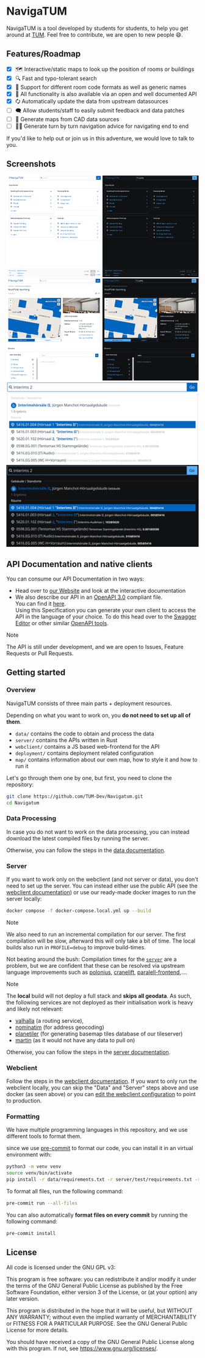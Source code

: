 # NavigaTUM

NavigaTUM is a tool developed by students for students, to help you get around at [TUM](https://tum.de).
Feel free to contribute, we are open to new people 😄.

## Features/Roadmap

- [x] 🗺️ Interactive/static maps to look up the position of rooms or buildings
- [x] 🔍 Fast and typo-tolerant search
- [x] 💾 Support for different room code formats as well as generic names
- [x] 🤖 All functionality is also available via an open and well documented API
- [x] 🗘 Automatically update the data from upstream datasources
- [ ] 🗨️ Allow students/staff to easily submit feedback and data patches
- [ ] 🏫 Generate maps from CAD data sources
- [ ] 🚶🏻 Generate turn by turn navigation advice for navigating end to end

If you'd like to help out or join us in this adventure, we would love to talk to you.

## Screenshots

<img alt="Screenshot of the main-index of the website" src="./resources/website-screenshots/main-index_light.png#gh-light-mode-only" width="50%"/><img alt="Screenshot of the main-index of the website" src="./resources/website-screenshots/main-index_dark.png#gh-dark-mode-only" width="50%"/><img alt="Screenshot of a building including an internal map" src="./resources/website-screenshots/building-with-internal-map_light.png#gh-light-mode-only" width="50%"/><img alt="Screenshot of a building including an internal map" src="./resources/website-screenshots/building-with-internal-map_dark.png#gh-dark-mode-only" width="50%"/>
<img alt="Screenshot of the search-page" src="./resources/website-screenshots/example-search_light.png#gh-light-mode-only" width="100%"/><img alt="Screenshot of the search-page" src="./resources/website-screenshots/example-search_dark.png#gh-dark-mode-only" width="100%"/>

## API Documentation and native clients

You can consume our API Documentation in two ways:

- Head over to [our Website](https://nav.tum.de/api) and look at the interactive documentation
- We also describe our API in an [OpenAPI 3.0](https://de.wikipedia.org/wiki/OpenAPI) compliant file.  
  You can find it [here](https://nav.tum.de/api/openapi.json).  
  Using this Specification you can generate your own client to access the API in the language of your choice.
  To do this head over to
  the [Swagger Editor](https://editor.swagger.io/?url=https://nav.tum.de/api/openapi.json)
  or other similar [OpenAPI tools](https://openapi.tools/).

> [!NOTE]
> The API is still under development, and we are open to Issues, Feature Requests or Pull Requests.

## Getting started

### Overview

NavigaTUM consists of three main parts + deployment resources.

Depending on what you want to work on, you **do not need to set up all of them**.

- `data/` contains the code to obtain and process the data
- `server/` contains the APIs written in Rust
- `webclient/` contains a JS based web-frontend for the API
- `deployment/` contains deployment related configuration
- `map/` contains information about our own map, how to style it and how to run it

Let's go through them one by one, but first, you need to clone the repository:

```bash
git clone https://github.com/TUM-Dev/Navigatum.git
cd Navigatum
```

### Data Processing

In case you do not want to work on the data processing, you can instead
download the latest compiled files by running the server.

Otherwise, you can follow the steps in the [data documentation](data/README.md).

### Server

If you want to work only on the webclient (and not server or data), you don't need to set up the server.
You can instead either use the public API (see the [webclient documentation](webclient/README.md#Testing)) or use our
ready-made docker images to run the server locally:

```bash
docker compose -f docker-compose.local.yml up --build
```

> [!NOTE]
> We also need to run an incremental compilation for our server.
> The first compilation will be slow, afterward this will only take a bit of time.
> The local builds also run in `PROFILE=debug` to improve build-times.
>
> Not beating around the bush:
> Compilation times for the [`server`](./server) are a problem, but we are confident that
> these can be resolved via upstream language improvements such as
> [polonius](https://blog.rust-lang.org/inside-rust/2023/10/06/polonius-update.html), [cranelift](https://github.com/rust-lang/rustc_codegen_cranelift), [paralell-frontend](https://blog.rust-lang.org/2023/11/09/parallel-rustc.html),....


> [!NOTE]
> The **local** build will not deploy a full stack and **skips all geodata**.
> As such, the following services are not deployed as their initialisation work is heavy and likely not relevant:
> - [valhalla](https://github.com/valhalla/valhalla) (a routing service),
> - [nominatim](https://nominatim.org/) (for address geocoding)
> - [planetiler](https://github.com/onthegomap/planetiler) (for generating basemap tiles database of our tileserver)
> - [martin](https://github.com/maplibre/martin) (as it would not have any data to pull on)

Otherwise, you can follow the steps in the [server documentation](server/README.md).

### Webclient

Follow the steps in the [webclient documentation](webclient/README.md).
If you want to only run the webclient locally, you can skip the "Data" and "Server" steps above and use docker (as seen
above) or you can [edit the webclient configuration](webclient/README.md#testing) to point to production.

### Formatting

We have multiple programming languages in this repository, and we use different tools to format them.

since we use [pre-commit](https://pre-commit.com/) to format our code, you can install it in an virtual environment
with:

```bash
python3 -m venv venv
source venv/bin/activate
pip install -r data/requirements.txt -r server/test/requirements.txt -r requirements-dev.txt # for mypy the server and data requirements are needed
```

To format all files, run the following command:

```bash
pre-commit run --all-files
```

You can also automatically **format files on every commit** by running the following command:

```bash
pre-commit install
```

## License

All code is licensed under the GNU GPL v3:

This program is free software: you can redistribute it and/or modify
it under the terms of the GNU General Public License as published by
the Free Software Foundation, either version 3 of the License, or
(at your option) any later version.

This program is distributed in the hope that it will be useful,
but WITHOUT ANY WARRANTY; without even the implied warranty of
MERCHANTABILITY or FITNESS FOR A PARTICULAR PURPOSE. See the
GNU General Public License for more details.

You should have received a copy of the GNU General Public License
along with this program. If not, see <https://www.gnu.org/licenses/>.
